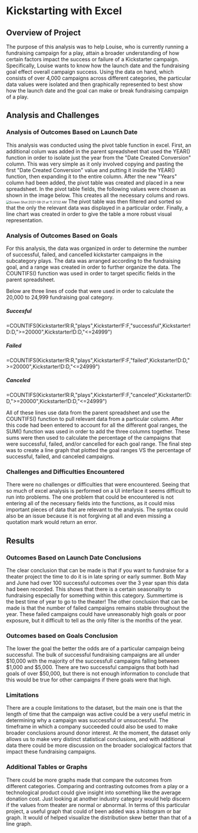 # Kickstarting with Excel

## Overview of Project
The purpose of this analysis was to help Louise, who is currently running a fundraising campaign for a play, attain a broader understanding of how certain factors impact the success or failure of a Kickstarter campaign.  Specifically, Louise wants to know how the launch date and the fundraising goal effect overall campaign success. Using the data on hand, which consists of over 4,000 campaigns across different categories, the particular data values were isolated and then graphically represented to best show how the launch date and the goal can make or break fundraising campaign of a play.


## Analysis and Challenges

### Analysis of Outcomes Based on Launch Date
This analysis was conducted using the pivot table function in excel.  First, an additional colum was added in the parent spreadsheet that used the YEAR() function in order to isolate just the year from the "Date Created Conversion" column.  This was very simple as it only involved copying and pasting the first "Date Created Conversion" value and putting it inside the YEAR() function, then expanding it to the entire column.  After the new "Years" column had been added, the pivot table was created and placed in a new spreadsheet.  In the pivot table fields, the following values were chosen as shown in the image below.  This creates all the necessary colums and rows.
<img src="/Users/robertyokabaskas/Desktop/Screen Shot 2021-08-21 at 11.37.02 AM.png" alt="Screen Shot 2021-08-21 at 11.37.02 AM" style="zoom:60%;" />
The pivot table was then filtered and sorted so that the only the relevant data was displayed in a particular order.  Finally, a line chart was created in order to give the table a more robust visual representation. 

### Analysis of Outcomes Based on Goals
For this analysis, the data was organized in order to determine the number of successful, failed, and cancelled kickstarter campaigns in the subcategory plays.  The data was arranged according to the fundraising goal, and a range was created in order to further organize the data.  The COUNTIFS() function was used in order to target specific fields in the parent spreadsheet.

Below are three lines of code that were used in order to calculate the 20,000 to 24,999 fundraising goal category.
##### Succesful 
=COUNTIFS(Kickstarter!R:R,"plays",Kickstarter!F:F,"successful",Kickstarter!D:D,">=20000",Kickstarter!D:D,"<=24999")
##### Failed 
=COUNTIFS(Kickstarter!R:R,"plays",Kickstarter!F:F,"failed",Kickstarter!D:D,">=20000",Kickstarter!D:D,"<=24999")
##### Canceled
=COUNTIFS(Kickstarter!R:R,"plays",Kickstarter!F:F,"canceled",Kickstarter!D:D,">=20000",Kickstarter!D:D,"<=24999")

All of these lines use data from the parent spreadsheet and use the COUNTIFS() function to pull relevant data from a particular column.  After this code had been entered to account for all the different goal ranges,  the SUM() function was used in order to add the three columns together.  These sums were then used to calculate the percentage of the campaigns that were successful, failed, and/or cancelled for each goal range.  The final step was to create a line graph that plotted the goal ranges VS the percentage of successful, failed, and canceled campaigns.


### Challenges and Difficulties Encountered
There were no challenges or difficulties that were encountered.  Seeing that so much of excel analysis is performed on a UI interface it seems difficult to run into problems.  The one problem that could be encountered is not entering all of the necessary fields into the functions, as it could miss important pieces of data that are relevant to the analysis.  The syntax could also be an issue because it is not forgiving at all and even missing a quotation mark would return an error.

## Results

### Outcomes Based on Launch Date Conclusions
The clear conclusion that can be made is that if you want to fundraise for a theater project the time to do it is in late spring or early summer.  Both May and June had over 100 successful outcomes over the 3 year span this data had been recorded.  This shows that there is a certain seasonality to fundraising especially for something within this category.  Summertime is the best time of year to go to the theater!  The other conclusion that can be made is that the number of failed campaigns remains stable throughout the year.  These failed campaigns could have unreasonably high goals or poor exposure, but it difficult to tell as the only filter is the months of the year. 

### Outcomes based on Goals Conclusion
The lower the goal the better the odds are of a particular campaign being successful.  The bulk of successful fundraising campaigns are all under $10,000 with the majority of the successfull campaigns falling between $1,000 and $5,000.  There are two successful campaigns that both had goals of over $50,000, but there is not enough information to conclude that this would be true for other campaigns if there goals were that high.

### Limitations
There are a couple limitations to the dataset, but the main one is that the length of time that the campaign was active could be a very useful metric in determining why a campaign was successful or unsuccessful.  The timeframe in which a company succeeded could also be used to make broader conclusions around donor interest.  At the moment, the dataset only allows us to make very distinct statistical conclusions, and with additional data there could be more discussion on the broader socialogical factors that impact these fundraising campaigns.

### Additional Tables or Graphs
There could be more graphs made that compare the outcomes from different categories.  Comparing and contrasting outcomes from a play or a technological product could give insight into something like the average donation cost.  Just looking at another industry category would help discern if the values from theater are normal or abnormal.  In terms of this particular project, a useful graph that could of been added was a histogram or bar graph.  It would of helped visualize the distribution skew better than that of a line graph.
